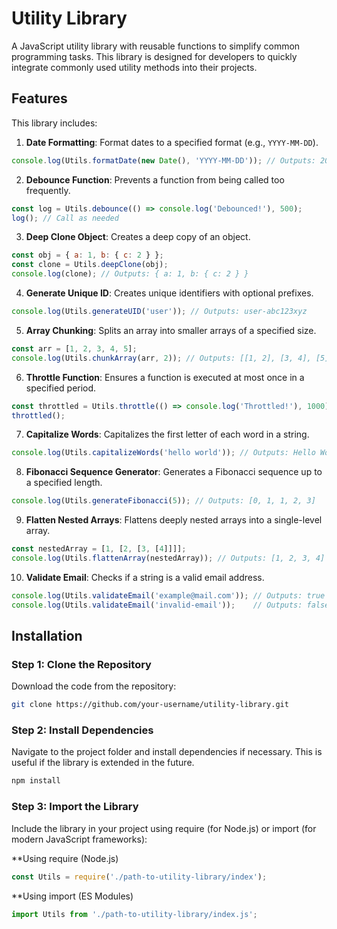 # Utility Library

A JavaScript utility library with reusable functions to simplify common programming tasks. This library is designed for developers to quickly integrate commonly used utility methods into their projects.

## Features

This library includes:

1. **Date Formatting**: Format dates to a specified format (e.g., `YYYY-MM-DD`).
```javascript
console.log(Utils.formatDate(new Date(), 'YYYY-MM-DD')); // Outputs: 2025-01-05
```
2. **Debounce Function**: Prevents a function from being called too frequently.
```javascript
const log = Utils.debounce(() => console.log('Debounced!'), 500);
log(); // Call as needed
```
3. **Deep Clone Object**: Creates a deep copy of an object.
```javascript
const obj = { a: 1, b: { c: 2 } };
const clone = Utils.deepClone(obj);
console.log(clone); // Outputs: { a: 1, b: { c: 2 } }
```
4. **Generate Unique ID**: Creates unique identifiers with optional prefixes.
```javascript
console.log(Utils.generateUID('user')); // Outputs: user-abc123xyz
```
5. **Array Chunking**: Splits an array into smaller arrays of a specified size.
```javascript
const arr = [1, 2, 3, 4, 5];
console.log(Utils.chunkArray(arr, 2)); // Outputs: [[1, 2], [3, 4], [5]]
```
6. **Throttle Function**: Ensures a function is executed at most once in a specified period.
```javascript
const throttled = Utils.throttle(() => console.log('Throttled!'), 1000);
throttled();
```
7. **Capitalize Words**: Capitalizes the first letter of each word in a string.
```javascript
console.log(Utils.capitalizeWords('hello world')); // Outputs: Hello World
```
8. **Fibonacci Sequence Generator**: Generates a Fibonacci sequence up to a specified length.
```javascript
console.log(Utils.generateFibonacci(5)); // Outputs: [0, 1, 1, 2, 3]
```
9. **Flatten Nested Arrays**: Flattens deeply nested arrays into a single-level array.
```javascript
const nestedArray = [1, [2, [3, [4]]]];
console.log(Utils.flattenArray(nestedArray)); // Outputs: [1, 2, 3, 4]
```
10. **Validate Email**: Checks if a string is a valid email address.
```javascript
console.log(Utils.validateEmail('example@mail.com')); // Outputs: true
console.log(Utils.validateEmail('invalid-email'));    // Outputs: false
```

## Installation

### Step 1: Clone the Repository
Download the code from the repository:

```bash
git clone https://github.com/your-username/utility-library.git
```
### Step 2: Install Dependencies
Navigate to the project folder and install dependencies if necessary. This is useful if the library is extended in the future.

```bash
npm install
```

### Step 3: Import the Library
Include the library in your project using require (for Node.js) or import (for modern JavaScript frameworks):

**Using require (Node.js)
```javascript
const Utils = require('./path-to-utility-library/index');
```

**Using import (ES Modules)
```javascript
import Utils from './path-to-utility-library/index.js';
```

